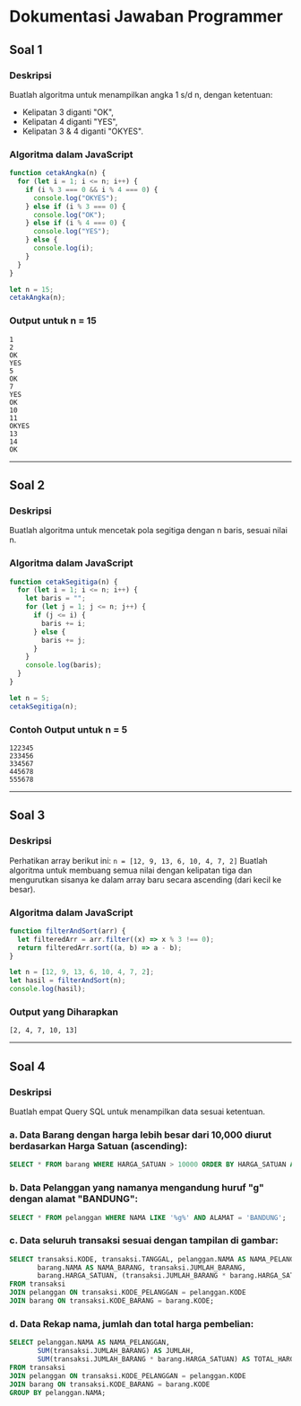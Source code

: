 # Dokumentasi Jawaban Programmer

## Soal 1

### Deskripsi

Buatlah algoritma untuk menampilkan angka 1 s/d n, dengan ketentuan:

- Kelipatan 3 diganti "OK",
- Kelipatan 4 diganti "YES",
- Kelipatan 3 & 4 diganti "OKYES".

### Algoritma dalam JavaScript

```javascript
function cetakAngka(n) {
  for (let i = 1; i <= n; i++) {
    if (i % 3 === 0 && i % 4 === 0) {
      console.log("OKYES");
    } else if (i % 3 === 0) {
      console.log("OK");
    } else if (i % 4 === 0) {
      console.log("YES");
    } else {
      console.log(i);
    }
  }
}

let n = 15;
cetakAngka(n);
```

### Output untuk n = 15

```
1
2
OK
YES
5
OK
7
YES
OK
10
11
OKYES
13
14
OK
```

---

## Soal 2

### Deskripsi

Buatlah algoritma untuk mencetak pola segitiga dengan n baris, sesuai nilai n.

### Algoritma dalam JavaScript

```javascript
function cetakSegitiga(n) {
  for (let i = 1; i <= n; i++) {
    let baris = "";
    for (let j = 1; j <= n; j++) {
      if (j <= i) {
        baris += i;
      } else {
        baris += j;
      }
    }
    console.log(baris);
  }
}

let n = 5;
cetakSegitiga(n);
```

### Contoh Output untuk n = 5

```
122345
233456
334567
445678
555678
```

---

## Soal 3

### Deskripsi

Perhatikan array berikut ini: `n = [12, 9, 13, 6, 10, 4, 7, 2]`
Buatlah algoritma untuk membuang semua nilai dengan kelipatan tiga dan mengurutkan sisanya ke dalam array baru secara ascending (dari kecil ke besar).

### Algoritma dalam JavaScript

```javascript
function filterAndSort(arr) {
  let filteredArr = arr.filter((x) => x % 3 !== 0);
  return filteredArr.sort((a, b) => a - b);
}

let n = [12, 9, 13, 6, 10, 4, 7, 2];
let hasil = filterAndSort(n);
console.log(hasil);
```

### Output yang Diharapkan

```
[2, 4, 7, 10, 13]
```

---

## Soal 4

### Deskripsi

Buatlah empat Query SQL untuk menampilkan data sesuai ketentuan.

### a. Data Barang dengan harga lebih besar dari 10,000 diurut berdasarkan Harga Satuan (ascending):

```sql
SELECT * FROM barang WHERE HARGA_SATUAN > 10000 ORDER BY HARGA_SATUAN ASC;
```

### b. Data Pelanggan yang namanya mengandung huruf "g" dengan alamat "BANDUNG":

```sql
SELECT * FROM pelanggan WHERE NAMA LIKE '%g%' AND ALAMAT = 'BANDUNG';
```

### c. Data seluruh transaksi sesuai dengan tampilan di gambar:

```sql
SELECT transaksi.KODE, transaksi.TANGGAL, pelanggan.NAMA AS NAMA_PELANGGAN,
       barang.NAMA AS NAMA_BARANG, transaksi.JUMLAH_BARANG,
       barang.HARGA_SATUAN, (transaksi.JUMLAH_BARANG * barang.HARGA_SATUAN) AS TOTAL
FROM transaksi
JOIN pelanggan ON transaksi.KODE_PELANGGAN = pelanggan.KODE
JOIN barang ON transaksi.KODE_BARANG = barang.KODE;
```

### d. Data Rekap nama, jumlah dan total harga pembelian:

```sql
SELECT pelanggan.NAMA AS NAMA_PELANGGAN,
       SUM(transaksi.JUMLAH_BARANG) AS JUMLAH,
       SUM(transaksi.JUMLAH_BARANG * barang.HARGA_SATUAN) AS TOTAL_HARGA
FROM transaksi
JOIN pelanggan ON transaksi.KODE_PELANGGAN = pelanggan.KODE
JOIN barang ON transaksi.KODE_BARANG = barang.KODE
GROUP BY pelanggan.NAMA;
```
